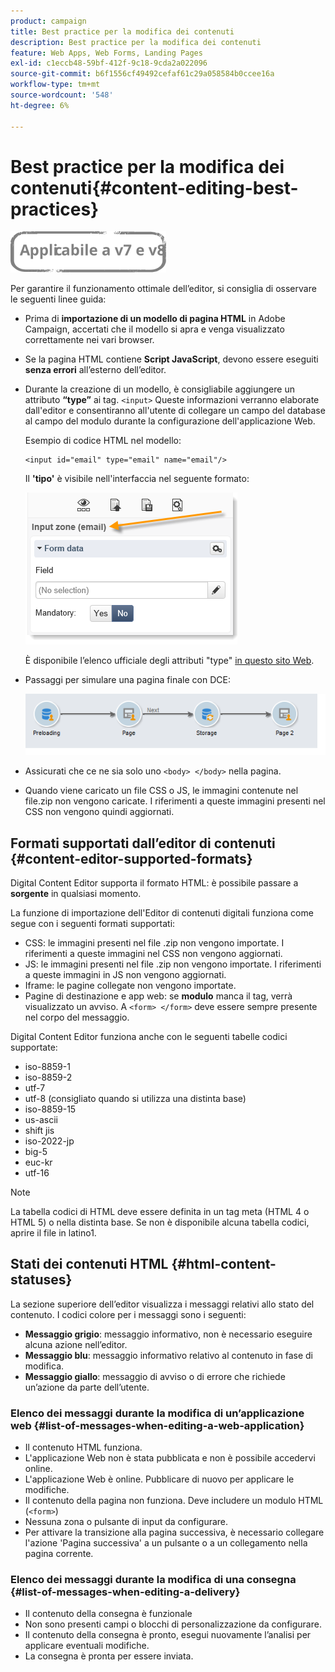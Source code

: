 ```yaml
---
product: campaign
title: Best practice per la modifica dei contenuti
description: Best practice per la modifica dei contenuti
feature: Web Apps, Web Forms, Landing Pages
exl-id: c1eccb48-59bf-412f-9c18-9cda2a022096
source-git-commit: b6f1556cf49492cefaf61c29a058584b0ccee16a
workflow-type: tm+mt
source-wordcount: '548'
ht-degree: 6%

---
```


# Best practice per la modifica dei contenuti{#content-editing-best-practices}

![](../../assets/common.svg)

Per garantire il funzionamento ottimale dell’editor, si consiglia di osservare le seguenti linee guida:

* Prima di **importazione di un modello di pagina HTML** in Adobe Campaign, accertati che il modello si apra e venga visualizzato correttamente nei vari browser.
* Se la pagina HTML contiene **Script JavaScript**, devono essere eseguiti **senza errori** all’esterno dell’editor.
* Durante la creazione di un modello, è consigliabile aggiungere un attributo **“type”** ai tag. `<input>` Queste informazioni verranno elaborate dall&#39;editor e consentiranno all&#39;utente di collegare un campo del database al campo del modulo durante la configurazione dell&#39;applicazione Web.

   Esempio di codice HTML nel modello:

   ```
   <input id="email" type="email" name="email"/>
   ```

   Il **&#39;tipo&#39;** è visibile nell&#39;interfaccia nel seguente formato:

   ![](assets/dce_sidebar_inputtypechanges.png)

   È disponibile l’elenco ufficiale degli attributi &quot;type&quot; [in questo sito Web](https://www.w3schools.com/tags/att_input_type.asp).

* Passaggi per simulare una pagina finale con DCE:

   ![](assets/dce_enchainement.png)

* Assicurati che ce ne sia solo uno `<body> </body>` nella pagina.
* Quando viene caricato un file CSS o JS, le immagini contenute nel file.zip non vengono caricate. I riferimenti a queste immagini presenti nel CSS non vengono quindi aggiornati.

## Formati supportati dall’editor di contenuti {#content-editor-supported-formats}

Digital Content Editor supporta il formato HTML: è possibile passare a **sorgente** in qualsiasi momento.

La funzione di importazione dell&#39;Editor di contenuti digitali funziona come segue con i seguenti formati supportati:

* CSS: le immagini presenti nel file .zip non vengono importate. I riferimenti a queste immagini nel CSS non vengono aggiornati.
* JS: le immagini presenti nel file .zip non vengono importate. I riferimenti a queste immagini in JS non vengono aggiornati.
* Iframe: le pagine collegate non vengono importate.
* Pagine di destinazione e app web: se **modulo** manca il tag, verrà visualizzato un avviso. A `<form> </form>` deve essere sempre presente nel corpo del messaggio.

Digital Content Editor funziona anche con le seguenti tabelle codici supportate:

* iso-8859-1
* iso-8859-2
* utf-7
* utf-8 (consigliato quando si utilizza una distinta base)
* iso-8859-15
* us-ascii
* shift jis
* iso-2022-jp
* big-5
* euc-kr
* utf-16

>[!NOTE]
>
>La tabella codici di HTML deve essere definita in un tag meta (HTML 4 o HTML 5) o nella distinta base. Se non è disponibile alcuna tabella codici, aprire il file in latino1.

## Stati dei contenuti HTML {#html-content-statuses}

La sezione superiore dell’editor visualizza i messaggi relativi allo stato del contenuto. I codici colore per i messaggi sono i seguenti:

* **Messaggio grigio**: messaggio informativo, non è necessario eseguire alcuna azione nell’editor.
* **Messaggio blu**: messaggio informativo relativo al contenuto in fase di modifica.
* **Messaggio giallo**: messaggio di avviso o di errore che richiede un’azione da parte dell’utente.

### Elenco dei messaggi durante la modifica di un’applicazione web {#list-of-messages-when-editing-a-web-application}

* Il contenuto HTML funziona.
* L&#39;applicazione Web non è stata pubblicata e non è possibile accedervi online.
* L&#39;applicazione Web è online. Pubblicare di nuovo per applicare le modifiche.
* Il contenuto della pagina non funziona. Deve includere un modulo HTML (`<form>`)
* Nessuna zona o pulsante di input da configurare.
* Per attivare la transizione alla pagina successiva, è necessario collegare l&#39;azione &#39;Pagina successiva&#39; a un pulsante o a un collegamento nella pagina corrente.

### Elenco dei messaggi durante la modifica di una consegna {#list-of-messages-when-editing-a-delivery}

* Il contenuto della consegna è funzionale
* Non sono presenti campi o blocchi di personalizzazione da configurare.
* Il contenuto della consegna è pronto, esegui nuovamente l’analisi per applicare eventuali modifiche.
* La consegna è pronta per essere inviata.
